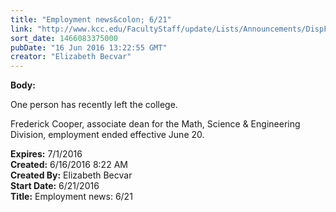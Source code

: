 ```yaml
---
title: "Employment news&colon; 6/21"
link: "http://www.kcc.edu/FacultyStaff/update/Lists/Announcements/DispForm.aspx?ID=2233"
sort_date: 1466083375000
pubDate: "16 Jun 2016 13:22:55 GMT"
creator: "Elizabeth Becvar"
---
```


<div><b>Body:</b> <div class="ExternalClassE915840A62AA4E5E9090AACF0067CD24"><p>​One person has recently left the college.</p>
<p>Frederick Cooper, associate dean for the Math, Science &amp; Engineering Division, employment ended effective June 20.<br /></p></div></div>
<div><b>Expires:</b> 7/1/2016</div>
<div><b>Created:</b> 6/16/2016 8:22 AM</div>
<div><b>Created By:</b> Elizabeth Becvar</div>
<div><b>Start Date:</b> 6/21/2016</div>
<div><b>Title:</b> Employment news: 6/21</div>
